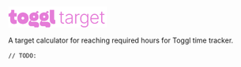 <img src="assets/logo_trimmed.png" width="200px">

A target calculator for reaching required hours for Toggl time tracker.

```
// TODO:
```
